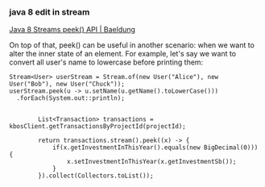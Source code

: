 ###  java 8 edit in stream


[Java 8 Streams peek() API | Baeldung](https://www.baeldung.com/java-streams-peek-api "Java 8 Streams peek() API | Baeldung")


 On top of that, peek() can be useful in another scenario: when we want to alter the inner state of an element. For example, let's say we want to convert all user's name to lowercase before printing them:



```
Stream<User> userStream = Stream.of(new User("Alice"), new User("Bob"), new User("Chuck"));
userStream.peek(u -> u.setName(u.getName().toLowerCase()))
  .forEach(System.out::println);


        List<Transaction> transactions = kbosClient.getTransactionsByProjectId(projectId);

        return transactions.stream().peek((x) -> {
            if(x.getInvestmentInThisYear().equals(new BigDecimal(0))) {
                x.setInvestmentInThisYear(x.getInvestmentSb());
            }
        }).collect(Collectors.toList());
```
